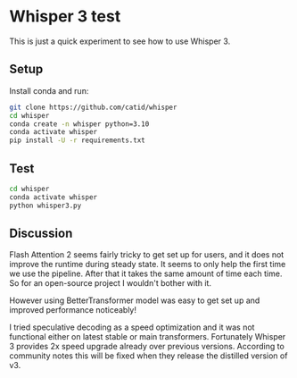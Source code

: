 # Whisper 3 test

This is just a quick experiment to see how to use Whisper 3.


## Setup

Install conda and run:

```bash
git clone https://github.com/catid/whisper
cd whisper
conda create -n whisper python=3.10
conda activate whisper
pip install -U -r requirements.txt
```

## Test

```bash
cd whisper
conda activate whisper
python whisper3.py
```

## Discussion

Flash Attention 2 seems fairly tricky to get set up for users, and it does not improve the runtime during steady state.  It seems to only help the first time we use the pipeline.  After that it takes the same amount of time each time.
So for an open-source project I wouldn't bother with it.

However using BetterTransformer model was easy to get set up and improved performance noticeably!

I tried speculative decoding as a speed optimization and it was not functional either on latest stable or main transformers.  Fortunately Whisper 3 provides 2x speed upgrade already over previous versions.  According to community notes this will be fixed when they release the distilled version of v3.
